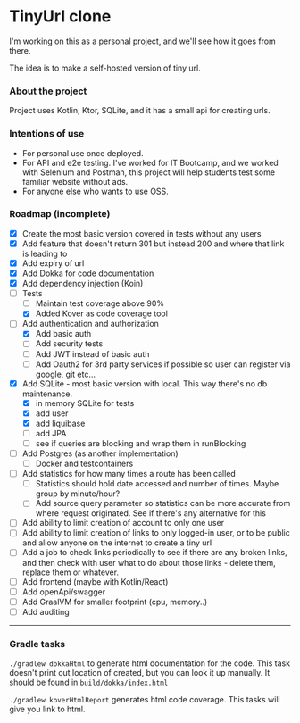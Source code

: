 # TinyUrl clone

I'm working on this as a personal project, and we'll see how it goes from there.

The idea is to make a self-hosted version of tiny url.

### About the project

Project uses Kotlin, Ktor, SQLite, and it has a small api for creating urls.

### Intentions of use

* For personal use once deployed.
* For API and e2e testing. I've worked for IT Bootcamp, and we worked with Selenium and Postman, this project will help
  students test some familiar website without ads.
* For anyone else who wants to use OSS.

### Roadmap (incomplete)

- [x] Create the most basic version covered in tests without any users
- [x] Add feature that doesn't return 301 but instead 200 and where that link is leading to
- [x] Add expiry of url
- [x] Add Dokka for code documentation
- [x] Add dependency injection (Koin)
- [ ] Tests
  - [ ] Maintain test coverage above 90%
  - [x] Added Kover as code coverage tool
- [ ] Add authentication and authorization
  - [x] Add basic auth
  - [ ] Add security tests
  - [ ] Add JWT instead of basic auth
  - [ ] Add Oauth2 for 3rd party services if possible so user can register via google, git etc...
- [x] Add SQLite - most basic version with local. This way there's no db maintenance.
  - [x] in memory SQLite for tests
  - [x] add user
  - [x] add liquibase
  - [ ] add JPA
  - [ ] see if queries are blocking and wrap them in runBlocking
- [ ] Add Postgres (as another implementation)
  - [ ] Docker and testcontainers
- [ ] Add statistics for how many times a route has been called
  - [ ] Statistics should hold date accessed and number of times. Maybe group by minute/hour?
  - [ ] Add source query parameter so statistics can be more accurate from where request originated. See if there's any
    alternative for this
- [ ] Add ability to limit creation of account to only one user
- [ ] Add ability to limit creation of links to only logged-in user, or to be public and allow anyone on the internet
  to create a tiny url
- [ ] Add a job to check links periodically to see if there are any broken links, and then check with user what to do
  about those links - delete them, replace them or whatever.
- [ ] Add frontend (maybe with Kotlin/React)
- [ ] Add openApi/swagger
- [ ] Add GraalVM for smaller footprint (cpu, memory..)
- [ ] Add auditing

---

### Gradle tasks

`./gradlew dokkaHtml` to generate html documentation for the code. This task doesn't print out location of created,
but you can look it up manually. It should be found in `build/dokka/index.html`

`./gradlew koverHtmlReport` generates html code coverage. This tasks will give you link to html.